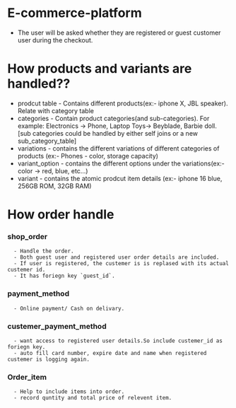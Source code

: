 # E-commerce-platform


- The user will be asked whether they are registered or guest customer user during the checkout.

# How products and variants are handled??
- prodcut table
      - Contains different products(ex:- iphone X, JBL speaker). Relate with category table
- categories
      - Contain product categories(and sub-categories). For example: Electronics -> Phone, Laptop Toys-> Beyblade, Barbie doll. [sub categories could be handled by either self joins or a new sub_category_table]
- variations
      - contains the different variations of different categories of products
          (ex:- Phones - color, storage capacity)
- variant_option
      - contains the different options under the variations(ex:- color -> red, blue, etc...)
- variant
      - contains the atomic prodcut item details (ex:- iphone 16 blue, 256GB ROM, 32GB RAM)

# How order handle
### shop_order
      - Handle the order.
      - Both guest user and registered user order details are included.
      - If user is registered, the custemer is is replased with its actual custemer id.
      - It has foriegn key `guest_id`.
### payment_method
      - Online payment/ Cash on delivary.
### custemer_payment_method
      - want access to registered user details.So include custemer_id as foriegn key.
      - auto fill card number, expire date and name when registered custemer is logging again.
### Order_item
      - Help to include items into order.
      - record quntity and total price of relevent item.
      
